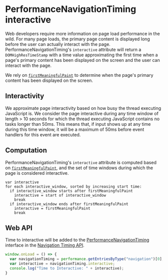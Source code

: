 # PerformanceNavigationTiming interactive

Web developers require more information on page load performance in the wild. For many page loads, the primary page content is displayed long before the user can actually interact with the page. PerformanceNavigationTiming's `interactive` attribute will return a `DOMHighResTimeStamp` with a time value approximating the first time when a page's primary content has been displayed on the screen and the user can interact with the page.

We rely on [`firstMeaningfulPaint`](https://github.com/tdresser/time-to-first-meaningful-paint/blob/master/README.md) to determine when the page's primary content has been displayed on the screen.

## Interactivity ##
We approximate page interactivity based on how busy the thread executing JavaScript is. We consider the page interactive during any time window of length > 10 seconds for which the thread executing JavaScript contains no tasks longer than 50ms. This means that, if input shows up at any time during this time window, it will be a maximum of 50ms before event handlers for this event are executed.

## Computation ##
PerformanceNavigationTiming's `interactive` attribute is computed based on [`firstMeaningfulPaint`](https://github.com/tdresser/time-to-first-meaningful-paint/blob/master/README.md), and the set of time windows during which the page is considered interactive.
```
var interactive
for each interactive_window, sorted by increasing start time:
  if interactive_window starts after firstMeaningfulPaint
    interactive = start of interactive_window
    break
  if interactive_window ends after firstMeaningfulPaint
    interactive = firstMeaningfulPaint
    break
```

## Web API ##
Time to interactive will be added to the [PerformanceNavigationTiming](https://www.w3.org/TR/navigation-timing-2/#sec-PerformanceNavigationTiming) interface in the [Navigation Timing API](https://www.w3.org/TR/navigation-timing-2/).

```javascript
window.onLoad = () => { 
  var navigationTiming = performance.getEntriesByType("navigation")[0];
  var interactive = navigationTiming.interactive;
  console.log("Time to Interactive: " + interactive);
}
```

